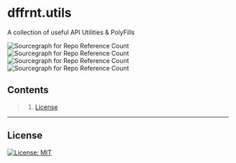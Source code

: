 # dffrnt.utils
A collection of useful API Utilities & PolyFills

![Sourcegraph for Repo Reference Count](https://img.shields.io/badge/latest-v4.0.5-blue.svg?longCache=true)
![Sourcegraph for Repo Reference Count](https://img.shields.io/badge/dffrnt.api-%3E=v4.0.5-purple.svg?longCache=true)
![Sourcegraph for Repo Reference Count](https://img.shields.io/badge/node-%3E=v10.16.2-lightgrey.svg?longCache=true)
![Sourcegraph for Repo Reference Count](https://img.shields.io/badge/npm-%3E=v6.9.0-lightgrey.svg?longCache=true)

## Contents

> 1. [License](#license)

---
## License

[![License: MIT](https://img.shields.io/badge/License-MIT-yellow.svg)](https://opensource.org/licenses/MIT)
